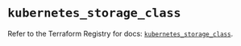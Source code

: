 # `kubernetes_storage_class`

Refer to the Terraform Registry for docs: [`kubernetes_storage_class`](https://registry.terraform.io/providers/hashicorp/kubernetes/2.30.0/docs/resources/storage_class).
